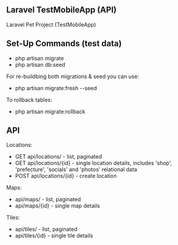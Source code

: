 ## Laravel TestMobileApp (API)

Laravel Pet Project (TestMobileApp)


## Set-Up Commands (test data)

- php artisan migrate
- php artisan db:seed

For re-buildbing both migrations & seed you can use:
- php artisan migrate:fresh --seed

To rollback tables:
- php artisan migrate:rollback

## API

Locations:
- GET api/locations/ - list, paginated
- GET api/locations/{id} - single location details, includes 'shop', 'prefecture', 'socials' and 'photos' relational data
- POST api/locations/{id} - create location


Maps:
- api/maps/ - list, paginated
- api/maps/{id} - single map details


Tiles:
- api/tiles/ - list, paginated
- api/tiles/{id} - single tile details